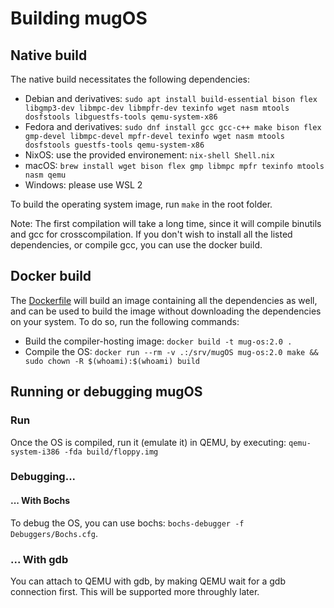 # Building mugOS

## Native build

The native build necessitates the following dependencies:
- Debian and derivatives: `sudo apt install build-essential bison flex libgmp3-dev libmpc-dev libmpfr-dev texinfo wget nasm mtools dosfstools libguestfs-tools qemu-system-x86`
- Fedora and derivatives: `sudo dnf install gcc gcc-c++ make bison flex gmp-devel libmpc-devel mpfr-devel texinfo wget nasm mtools dosfstools guestfs-tools qemu-system-x86`
- NixOS: use the provided environement: `nix-shell Shell.nix`
- macOS: `brew install wget bison flex gmp libmpc mpfr texinfo mtools nasm qemu`
- Windows: please use WSL 2

To build the operating system image, run `make` in the root folder.

Note: The first compilation will take a long time, since it will compile binutils and gcc for crosscompilation. If you don't wish to install all the listed dependencies, or compile gcc, you can use the docker build.

## Docker build

The [Dockerfile](./Dockerfile) will build an image containing all the dependencies as well, and can be used to build the image without downloading the dependencies on your system. To do so, run the following commands:

- Build the compiler-hosting image: `docker build -t mug-os:2.0 .`
- Compile the OS: `docker run --rm -v .:/srv/mugOS mug-os:2.0 make && sudo chown -R $(whoami):$(whoami) build`

## Running or debugging mugOS

### Run

Once the OS is compiled, run it (emulate it) in QEMU, by executing: `qemu-system-i386 -fda build/floppy.img`

### Debugging...

#### ... With Bochs

To debug the OS, you can use bochs: `bochs-debugger -f Debuggers/Bochs.cfg`.

### ... With gdb

You can attach to QEMU with gdb, by making QEMU wait for a gdb connection first.
This will be supported more throughly later.
